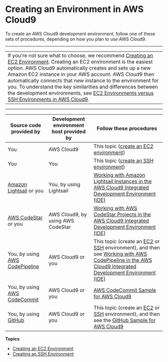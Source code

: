 # Creating an Environment in AWS Cloud9<a name="create-environment"></a>

To create an AWS Cloud9 development environment, follow one of these sets of procedures, depending on how you plan to use AWS Cloud9\.


****  

|  | 
| --- |
|  If you're not sure what to choose, we recommend [Creating an EC2 Environment](create-environment-main.md)\. Creating an EC2 environment is the easiest option\. AWS Cloud9 automatically creates and sets up a new Amazon EC2 instance in your AWS account\. AWS Cloud9 then automatically connects that new instance to the environment for you\. To understand the key similarities and differences between the development environments, see [EC2 Environments versus SSH Environments in AWS Cloud9](ec2-env-versus-ssh-env.md)\.  | 


****  

|  **Source code provided by**  |  **Development environment host provided by**  |  **Follow these procedures**  | 
| --- | --- | --- | 
|  You  |  AWS Cloud9  |  This topic \([create an EC2 environment](create-environment-main.md)\)  | 
|  You  |  You  |  This topic \([create an SSH environment](create-environment-ssh.md)\)  | 
|   [Amazon Lightsail](https://aws.amazon.com/lightsail) or you  |  You, by using Lightsail  |   [Working with Amazon Lightsail Instances in the AWS Cloud9 Integrated Development Environment \(IDE\)](lightsail-instances.md)   | 
|   [AWS CodeStar](https://aws.amazon.com/codestar) or you  |  AWS Cloud9, by using AWS CodeStar  |   [Working with AWS CodeStar Projects in the AWS Cloud9 Integrated Development Environment \(IDE\)](codestar-projects.md)   | 
|  You, by using [AWS CodePipeline](https://aws.amazon.com/codepipeline)   |  AWS Cloud9 or you  |  This topic \(create an [EC2](create-environment-main.md) or [SSH](create-environment-ssh.md) environment\), and then see [Working with AWS CodePipeline in the AWS Cloud9 Integrated Development Environment \(IDE\)](codepipeline-repos.md)   | 
|  You, by using [AWS CodeCommit](https://aws.amazon.com/codecommit)   |  AWS Cloud9 or you  |   [AWS CodeCommit Sample for AWS Cloud9](sample-codecommit.md)   | 
|  You, by using [GitHub](https://github.com/)   |  AWS Cloud9 or you  |  This topic \(create an [EC2](create-environment-main.md) or [SSH](create-environment-ssh.md) environment\), and then see the [GitHub Sample for AWS Cloud9](sample-github.md)   | 

**Topics**
+ [Creating an EC2 Environment](create-environment-main.md)
+ [Creating an SSH Environment](create-environment-ssh.md)